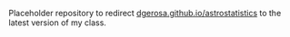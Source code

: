 Placeholder repository to redirect [dgerosa.github.io/astrostatistics](dgerosa.github.io/astrostatistics) to the latest version of my class.
